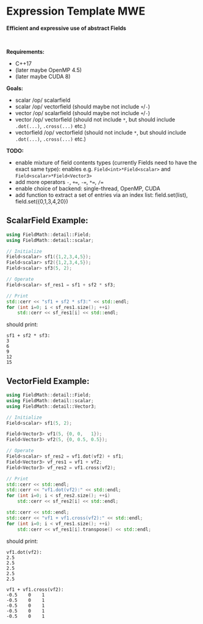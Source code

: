 Expression Template MWE
=============================
**Efficient and expressive use of abstract Fields**<br />

&nbsp;

**Requirements:**
- C++17
- (later maybe OpenMP 4.5)
- (later maybe CUDA 8)


**Goals:**
- scalar /op/ scalarfield
- scalar /op/ vectorfield      (should maybe not include `+`/`-`)
- vector /op/ scalarfield      (should maybe not include `+`/`-`)
- vector /op/ vectorfield      (should not include `*`, but should include `.dot(...)`, `.cross(...)` etc.)
- vectorfield /op/ vectorfield (should not include `*`, but should include `.dot(...)`, `.cross(...)` etc.)


**TODO:**
- enable mixture of field contents types (currently Fields need to have the exact same type): enables e.g. `Field<int>*Field<scalar>` and `Field<scalar>*Field<Vector3>`
- add more operators `-`, `+=`, `-=`, `*=`, `/=`
- enable choice of backend: single-thread, OpenMP, CUDA
- add function to extract a set of entries via an index list: field.set(list), field.set({0,1,3,4,20})


ScalarField Example:
--------------------
```C++
using FieldMath::detail::Field;
using FieldMath::detail::scalar;

// Initialize
Field<scalar> sf1({1,2,3,4,5});
Field<scalar> sf2({1,2,3,4,5});
Field<scalar> sf3(5, 2);

// Operate
Field<scalar> sf_res1 = sf1 + sf2 * sf3;

// Print
std::cerr << "sf1 + sf2 * sf3:" << std::endl;
for (int i=0; i < sf_res1.size(); ++i)
    std::cerr << sf_res1[i] << std::endl;
```
should print:
```
sf1 + sf2 * sf3:
3
6
9
12
15
```

VectorField Example:
--------------------
```C++
using FieldMath::detail::Field;
using FieldMath::detail::scalar;
using FieldMath::detail::Vector3;

// Initialize
Field<scalar> sf1(5, 2);

Field<Vector3> vf1(5, {0, 0,   1});
Field<Vector3> vf2(5, {0, 0.5, 0.5});

// Operate
Field<scalar> sf_res2 = vf1.dot(vf2) + sf1;
Field<Vector3> vf_res1 = vf1 + vf2;
Field<Vector3> vf_res2 = vf1.cross(vf2);

// Print
std::cerr << std::endl;
std::cerr << "vf1.dot(vf2):" << std::endl;
for (int i=0; i < sf_res2.size(); ++i)
    std::cerr << sf_res2[i] << std::endl;

std::cerr << std::endl;
std::cerr << "vf1 + vf1.cross(vf2):" << std::endl;
for (int i=0; i < vf_res1.size(); ++i)
    std::cerr << vf_res1[i].transpose() << std::endl;
```
should print:
```
vf1.dot(vf2):
2.5
2.5
2.5
2.5
2.5

vf1 + vf1.cross(vf2):
-0.5    0    1
-0.5    0    1
-0.5    0    1
-0.5    0    1
-0.5    0    1
```